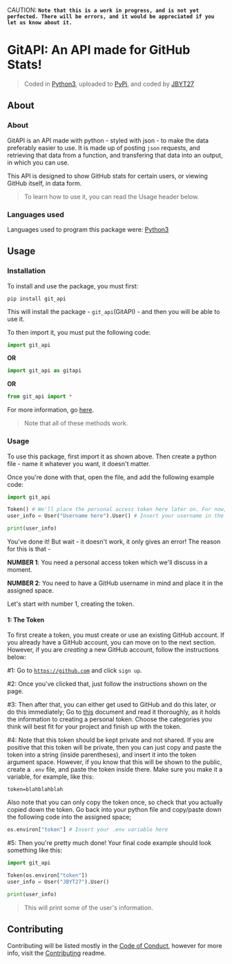 CAUTION: **`Note that this is a work in progress, and is not yet perfected. There will be errors, and it would be appreciated if you let us know about it.`**

# GitAPI: An API made for GitHub Stats!
> Coded in [Python3](https://python.org), uploaded to [PyPi](https://pypi.org), and coded by [JBYT27](https://github.com/JBYT27)

## About
### About
GitAPI is an API made with python - styled with json - to make the data preferably easier to use. It is made up of posting `json` requests, and retrieving that data from a function, and transfering that data into an output, in which you can use.

This API is designed to show GitHub stats for certain users, or viewing GitHub itself, in data form. 

> To learn how to use it, you can read the Usage header below.

### Languages used
Languages used to program this package were: [Python3](https://python.org)

## Usage
### Installation

To install and use the package, you must first:

```shell
pip install git_api
```

This will install the package - `git_api`(GitAPI) - and then you will be able to use it. 

To then import it, you must put the following code:

```py
import git_api
```
**OR**
```py
import git_api as gitapi
```
**OR**
```py
from git_api import *
```
For more information, go [here](https://pypi.org/project/git-api/).

> Note that all of these methods work.

### Usage
To use this package, first import it as shown above. Then create a python file - name it whatever you want, it doesn't matter.

Once you're done with that, open the file, and add the following example code:

```py
import git_api

Token() # We'll place the personal access token here later on. For now, it'll be empty.
user_info = User("Username here").User() # Insert your username in the argument shown here.

print(user_info)
```

You've done it! But wait - it doesn't work, it only gives an error! The reason for this is that - 

**NUMBER 1**: You need a personal access token which we'll discuss in a moment.

**NUMBER 2**: You need to have a GitHub username in mind and place it in the assigned space.

Let's start with number 1, creating the token.

#### 1: The Token
To first create a token, you must create or use an existing GitHub account. If you already have a GitHub account, you can move on to the next section. However, if you are *creating* a new GitHub account, follow the instructions below:

#1: Go to [`https://github.com`](https://github.com) and click `sign up`.

#2: Once you've clicked that, just follow the instructions shown on the page.

#3: Then after that, you can either get used to GitHub and do this later, or do this immediately; Go to [this](https://docs.github.com/en/github/authenticating-to-github/keeping-your-account-and-data-secure/creating-a-personal-access-token) document and read it thoroughly, as it holds the information to creating a personal token. Choose the categories you think will best fit for your project and finish up with the token.

#4: Note that this token should be kept private and not shared. If you are positive that this token will be private, then you can just copy and paste the token into a string (inside parentheses), and insert it into the token argument space. However, if you know that this will be shown to the public, create a `.env` file, and paste the token inside there. Make sure you make it a variable, for example, like this:

```
token=blahblahblah
```
Also note that you can only copy the token once, so check that you actually copied down the token. Go back into your python file and copy/paste down the following code into the assigned space;

```py
os.environ["token"] # Insert your .env variable here
```
#5: Then you're pretty much done! Your final code example should look something like this:

```py
import git_api

Token(os.environ["token"])
user_info = User("JBYT27").User()

print(user_info)
```

> This will print some of the user's information.


## Contributing
Contributing will be listed mostly in the [Code of Conduct](https://github.com/JBYT27/GitAPI/blob/master/.github/CODE_OF_CONDUCT.md), however for more info, visit the [Contributing](https://github.com/JBYT27/GitAPI/blob/master/.github/CONTRIBUTE.md) readme.